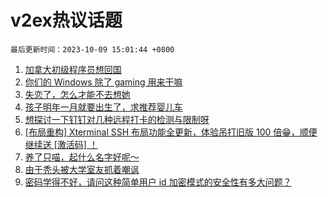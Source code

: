 # v2ex热议话题

`最后更新时间：2023-10-09 15:01:44 +0800`

1. [加拿大初级程序员想回国](https://www.v2ex.com/t/980098)
1. [你们的 Windows 除了 gaming 用来干嘛](https://www.v2ex.com/t/979929)
1. [失恋了，怎么才能不去想她](https://www.v2ex.com/t/980114)
1. [孩子明年一月就要出生了，求推荐婴儿车](https://www.v2ex.com/t/980075)
1. [想探讨一下钉钉对几种远程打卡的检测与限制呀](https://www.v2ex.com/t/980127)
1. [[布局重构] Xterminal SSH 布局功能全更新，体验吊打旧版 100 倍😁，顺便继续送 [激活码] ！](https://www.v2ex.com/t/980160)
1. [养了只喵，起什么名字好呢～](https://www.v2ex.com/t/980013)
1. [由于秃头被大学室友抓着嘲讽](https://www.v2ex.com/t/980111)
1. [密码学得不好，请问这种简单用户 id 加密模式的安全性有多大问题？](https://www.v2ex.com/t/980076)

